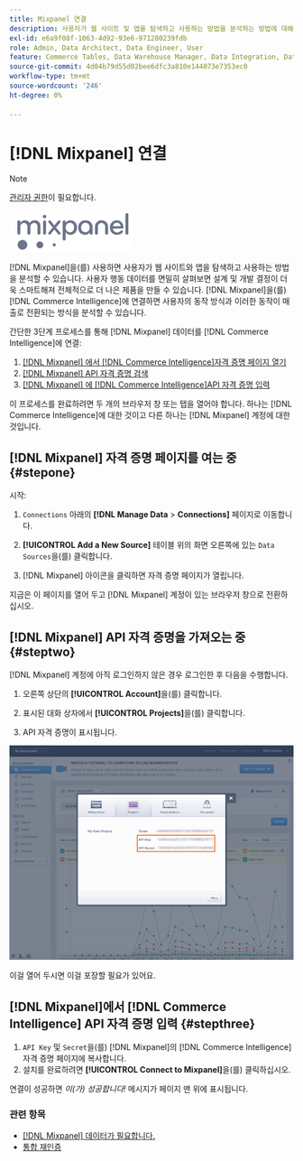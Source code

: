 ```yaml
---
title: Mixpanel 연결
description: 사용자가 웹 사이트 및 앱을 탐색하고 사용하는 방법을 분석하는 방법에 대해 알아봅니다.
exl-id: e6a9f08f-1063-4d92-93e6-971280239fdb
role: Admin, Data Architect, Data Engineer, User
feature: Commerce Tables, Data Warehouse Manager, Data Integration, Data Import/Export
source-git-commit: 4d04b79d55d02bee6dfc3a810e144073e7353ec0
workflow-type: tm+mt
source-wordcount: '246'
ht-degree: 0%

---
```


# [!DNL Mixpanel] 연결

>[!NOTE]
>
>[관리자 권한](../../../administrator/user-management/user-management.md)이 필요합니다.

![Mixpanel 로고](../../../assets/Mixpanel_logo.png)

[!DNL Mixpanel]을(를) 사용하면 사용자가 웹 사이트와 앱을 탐색하고 사용하는 방법을 분석할 수 있습니다. 사용자 행동 데이터를 면밀히 살펴보면 설계 및 개발 결정이 더욱 스마트해져 전체적으로 더 나은 제품을 만들 수 있습니다. [!DNL Mixpanel]을(를) [!DNL Commerce Intelligence]에 연결하면 사용자의 동작 방식과 이러한 동작이 매출로 전환되는 방식을 분석할 수 있습니다.

간단한 3단계 프로세스를 통해 [!DNL Mixpanel] 데이터를 [!DNL Commerce Intelligence]에 연결:

1. [ [!DNL Mixpanel] 에서  [!DNL Commerce Intelligence]자격 증명 페이지 열기](#stepone)
1. [ [!DNL Mixpanel] API 자격 증명 검색](#steptwo)
1. [ [!DNL Mixpanel] 에  [!DNL Commerce Intelligence]API 자격 증명 입력](#stepthree)

이 프로세스를 완료하려면 두 개의 브라우저 창 또는 탭을 열어야 합니다. 하나는 [!DNL Commerce Intelligence]에 대한 것이고 다른 하나는 [!DNL Mixpanel] 계정에 대한 것입니다.

## [!DNL Mixpanel] 자격 증명 페이지를 여는 중 {#stepone}

시작:

1. `Connections` 아래의 **[!DNL Manage Data** > **Connections]** 페이지로 이동합니다.

1. **[!UICONTROL Add a New Source]** 테이블 위의 화면 오른쪽에 있는 `Data Sources`을(를) 클릭합니다.

1. [!DNL Mixpanel] 아이콘을 클릭하면 자격 증명 페이지가 열립니다.

지금은 이 페이지를 열어 두고 [!DNL Mixpanel] 계정이 있는 브라우저 창으로 전환하십시오.

## [!DNL Mixpanel] API 자격 증명을 가져오는 중 {#steptwo}

[!DNL Mixpanel] 계정에 아직 로그인하지 않은 경우 로그인한 후 다음을 수행합니다.

1. 오른쪽 상단의 **[!UICONTROL Account]**&#x200B;을(를) 클릭합니다.

1. 표시된 대화 상자에서 **[!UICONTROL Projects]**&#x200B;을(를) 클릭합니다.

1. API 자격 증명이 표시됩니다.

![Mixpanel API 자격 증명 검색](../../../assets/Mixpanel_API_creds.png)

이걸 열어 두시면 이걸 포장할 필요가 있어요.

## [!DNL Mixpanel]에서 [!DNL Commerce Intelligence] API 자격 증명 입력 {#stepthree}

1. `API Key` 및 `Secret`을(를) [!DNL Mixpanel]의 [!DNL Commerce Intelligence] 자격 증명 페이지에 복사합니다.
1. 설치를 완료하려면 **[!UICONTROL Connect to Mixpanel]**&#x200B;을(를) 클릭하십시오.

연결이 성공하면 _이(가) 성공합니다!_ 메시지가 페이지 맨 위에 표시됩니다.

### 관련 항목

* [ [!DNL Mixpanel] 데이터가 필요합니다.](../integrations/mixpanel-data.md)
* [통합 재인증](https://experienceleague.adobe.com/docs/commerce-knowledge-base/kb/how-to/mbi-reauthenticating-integrations.html)
